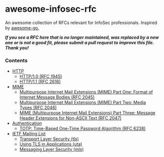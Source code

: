 # awesome-infosec-rfc
An awesome collection of RFCs relevant for InfoSec professionals. Inspired by [awesome-go.](https://github.com/avelino/awesome-go)

_**If you see a RFC here that is no longer maintained, was replaced by a new one or is not a good fit, please submit a pull request to improve this file. Thank you!**_

### **Contents**

* [HTTP](https://en.wikipedia.org/wiki/Hypertext_Transfer_Protocol)
  * [HTTP/1.0 (RFC 1945)](https://tools.ietf.org/html/rfc1945)
  * [HTTP/1.1 (RFC 2616)](https://tools.ietf.org/html/rfc2616)
* [MIME](https://en.wikipedia.org/wiki/MIME)
  * [Multipurpose Internet Mail Extensions (MIME) Part One: Format of Internet Message Bodies (RFC 2045)](https://tools.ietf.org/html/rfc2045)
  * [Multipurpose Internet Mail Extensions (MIME) Part Two: Media Types (RFC 2046)](https://tools.ietf.org/html/rfc2046)
  * [MIME (Multipurpose Internet Mail Extensions) Part Three: Message Header Extensions for Non-ASCII Text (RFC 2047)](https://tools.ietf.org/html/rfc2047)
* [Authentication](https://en.wikipedia.org/wiki/Authentication)
  * [TOTP: Time-Based One-Time Password Algorithm (RFC 6238)](https://tools.ietf.org/html/rfc6238)
* [IETF Mailing List](https://www.ietf.org/how/lists/)
  * [Transport Layer Security (tls)](https://datatracker.ietf.org/wg/tls/about/)
  * [Using TLS in Applications (uta)](https://datatracker.ietf.org/wg/uta/about/)
  * [Messaging Layer Security (mls)](https://datatracker.ietf.org/wg/mls/documents/)
 

